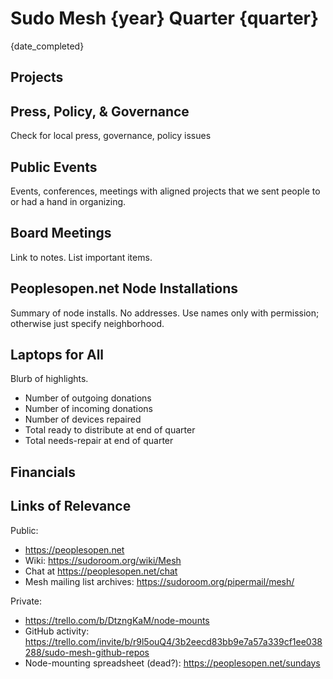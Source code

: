 # Sudo Mesh {year} Quarter {quarter}
{date_completed}

## Projects

## Press, Policy, & Governance
Check for local press, governance, policy issues

## Public Events
Events, conferences, meetings with aligned projects
that we sent people to or had a hand in organizing.

## Board Meetings
Link to notes. List important items.

## Peoplesopen.net Node Installations
Summary of node installs.
No addresses.
Use names only with permission; otherwise just specify neighborhood.

## Laptops for All
Blurb of highlights.

- Number of outgoing donations
- Number of incoming donations
- Number of devices repaired
- Total ready to distribute at end of quarter
- Total needs-repair at end of quarter

## Financials

## Links of Relevance
Public:
* https://peoplesopen.net
* Wiki: https://sudoroom.org/wiki/Mesh
* Chat at https://peoplesopen.net/chat
* Mesh mailing list archives: https://sudoroom.org/pipermail/mesh/

Private:
* https://trello.com/b/DtzngKaM/node-mounts
* GitHub activity: https://trello.com/invite/b/r9l5ouQ4/3b2eecd83bb9e7a57a339cf1ee038288/sudo-mesh-github-repos
* Node-mounting spreadsheet (dead?): https://peoplesopen.net/sundays
